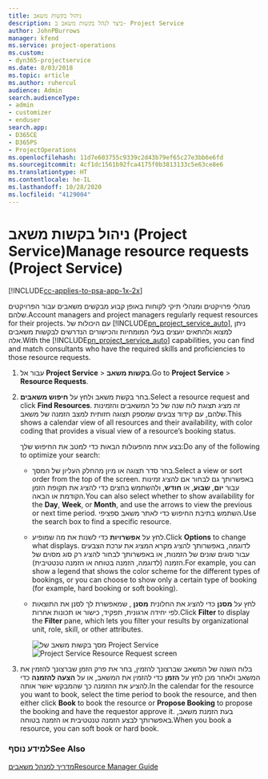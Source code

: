 ```yaml
---
title: ‏‫ניהול בקשות משאב
description: כיצד לנהל בקשות משאב ב- Project Service
author: JohnPBurrows
manager: kfend
ms.service: project-operations
ms.custom:
- dyn365-projectservice
ms.date: 8/03/2018
ms.topic: article
ms.author: ruhercul
audience: Admin
search.audienceType:
- admin
- customizer
- enduser
search.app:
- D365CE
- D365PS
- ProjectOperations
ms.openlocfilehash: 11d7e603755c9339c2d43b79ef65c27e3bb6e6fd
ms.sourcegitcommit: 4cf1dc1561b92fca4175f0b3813133c5e63ce8e6
ms.translationtype: HT
ms.contentlocale: he-IL
ms.lasthandoff: 10/28/2020
ms.locfileid: "4129004"
---
```

# <a name="manage-resource-requests-project-service"></a><span data-ttu-id="8ac0e-103">ניהול בקשות משאב (Project Service)</span><span class="sxs-lookup"><span data-stu-id="8ac0e-103">Manage resource requests (Project Service)</span></span>

[!INCLUDE[cc-applies-to-psa-app-1x-2x](../includes/cc-applies-to-psa-app-1x-2x.md)]

<span data-ttu-id="8ac0e-104">מנהלי פרויקטים ומנהלי תיקי לקוחות באופן קבוע מבקשים משאבים עבור הפרויקטים שלהם.</span><span class="sxs-lookup"><span data-stu-id="8ac0e-104">Account managers and project managers regularly request resources for their projects.</span></span> <span data-ttu-id="8ac0e-105">עם היכולות של [!INCLUDE[pn_project_service_auto](../includes/pn-project-service-auto.md)], ניתן למצוא ולהתאים יועצים בעלי המומחיות והכישורים הנדרשים לבקשות משאבים אלה.</span><span class="sxs-lookup"><span data-stu-id="8ac0e-105">With the [!INCLUDE[pn_project_service_auto](../includes/pn-project-service-auto.md)] capabilities, you can find and match consultants who have the required skills and proficiencies to those resource requests.</span></span>  
  
1. <span data-ttu-id="8ac0e-106">עבור אל **Project Service** >  **בקשות משאב**.</span><span class="sxs-lookup"><span data-stu-id="8ac0e-106">Go to **Project Service** > **Resource Requests**.</span></span>  
  
2. <span data-ttu-id="8ac0e-107">בחר בקשת משאב ולחץ על **חיפוש משאבים**.</span><span class="sxs-lookup"><span data-stu-id="8ac0e-107">Select a resource request and click **Find Resources**.</span></span> <span data-ttu-id="8ac0e-108">זה מציג תצוגת לוח שנה של כל המשאבים והזמינות שלהם, עם קידוד צבעים שמספק תצוגה חזותית למצב הזמנה של משאב.</span><span class="sxs-lookup"><span data-stu-id="8ac0e-108">This shows a calendar view of all resources and their availability, with color coding that provides a visual view of a resource’s booking status.</span></span>  
  
    <span data-ttu-id="8ac0e-109">בצע אחת מהפעולות הבאות כדי למטב את החיפוש שלך:</span><span class="sxs-lookup"><span data-stu-id="8ac0e-109">Do any of the following to optimize your search:</span></span>  
  
   -   <span data-ttu-id="8ac0e-110">בחר סדר תצוגה או מיון מהחלק העליון של המסך.</span><span class="sxs-lookup"><span data-stu-id="8ac0e-110">Select a view or sort order from the top of the screen.</span></span> <span data-ttu-id="8ac0e-111">באפשרותך גם לבחור אם להציג זמינות עבור **יום**, **שבוע**, או **חודש**, ולהשתמש בחצים כדי להציג את תקופת הזמן הקודמת או הבאה.</span><span class="sxs-lookup"><span data-stu-id="8ac0e-111">You can also select whether to show availability for the **Day**, **Week**, or **Month**, and use the arrows to view the previous or next time period.</span></span> <span data-ttu-id="8ac0e-112">השתמש בתיבת החיפוש כדי לאתר משאב ספציפי.</span><span class="sxs-lookup"><span data-stu-id="8ac0e-112">Use the search box to find a specific resource.</span></span>  
  
   -   <span data-ttu-id="8ac0e-113">לחץ על **אפשרויות** כדי לשנות את מה שמופיע.</span><span class="sxs-lookup"><span data-stu-id="8ac0e-113">Click **Options** to change what displays.</span></span> <span data-ttu-id="8ac0e-114">לדוגמה, באפשרותך להציג מקרא המציג את ערכת הצבעים עבור סוגים שונים של הזמנות, או באפשרותך לבחור להציג רק סוג מסוים של הזמנה (לדוגמה, הזמנה בטוחה או הזמנה טנטטיבית‬‬).</span><span class="sxs-lookup"><span data-stu-id="8ac0e-114">For example, you can show a legend that shows the color scheme for the different types of bookings, or you can choose to show only a certain type of booking (for example, hard booking or soft booking).</span></span>  
  
   -   <span data-ttu-id="8ac0e-115">לחץ על **מסנן** כדי להציג את החלונית **מסנן** , שמאפשרת לך לסנן את התוצאות לפי יחידה ארגונית, תפקיד, כישור או תכונות אחרות.</span><span class="sxs-lookup"><span data-stu-id="8ac0e-115">Click **Filter** to display the **Filter** pane, which lets you filter your results by organizational unit, role, skill, or other attributes.</span></span>  
  
       <span data-ttu-id="8ac0e-116">![מסך בקשות משאב של Project Service](../psa/media/project-service-resource-request-screen.png "מסך בקשות משאב של Project Service")</span><span class="sxs-lookup"><span data-stu-id="8ac0e-116">![Project Service Resource Request screen](../psa/media/project-service-resource-request-screen.png "Project Service Resource Request screen")</span></span>  
  
3. <span data-ttu-id="8ac0e-117">בלוח השנה של המשאב שברצונך להזמין, בחר את פרק הזמן שברצונך להזמין את המשאב ולאחר מכן לחץ על **הזמן** כדי להזמין את המשאב, או על **הצעה להזמנה** כדי להציע את ההזמנה כך שהמבקש יאשר אותה.</span><span class="sxs-lookup"><span data-stu-id="8ac0e-117">In the calendar for the resource you want to book, select the time period to book the resource, and then either click **Book** to book the resource or **Propose Booking** to propose the booking and have the requestor approve it.</span></span> <span data-ttu-id="8ac0e-118">בעת הזמנת משאב, באפשרותך לבצע ‏‫הזמנה טנטטיבית‬‬ או הזמנה בטוחה.</span><span class="sxs-lookup"><span data-stu-id="8ac0e-118">When you book a resource, you can soft book or hard book.</span></span>  
  
### <a name="see-also"></a><span data-ttu-id="8ac0e-119">למידע נוסף</span><span class="sxs-lookup"><span data-stu-id="8ac0e-119">See Also</span></span>  
 [<span data-ttu-id="8ac0e-120">מדריך למנהל משאבים</span><span class="sxs-lookup"><span data-stu-id="8ac0e-120">Resource Manager Guide</span></span>](../psa/resource-manager-guide.md)
